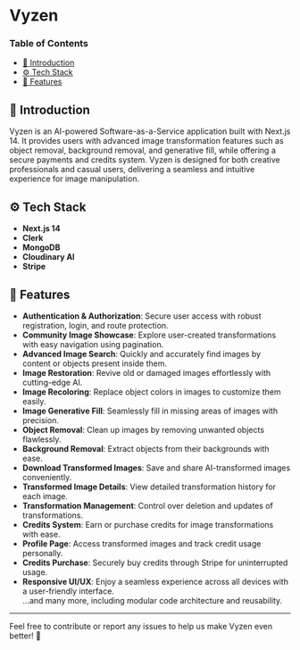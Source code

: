 # Vyzen  

### Table of Contents  
- [🤖 Introduction](#-introduction)  
- [⚙️ Tech Stack](#️-tech-stack)  
- [🔋 Features](#-features)  

## 🤖 Introduction  
Vyzen is an AI-powered Software-as-a-Service application built with Next.js 14. It provides users with advanced image transformation features such as object removal, background removal, and generative fill, while offering a secure payments and credits system. Vyzen is designed for both creative professionals and casual users, delivering a seamless and intuitive experience for image manipulation.  

## ⚙️ Tech Stack  
- **Next.js 14**  
- **Clerk**  
- **MongoDB**  
- **Cloudinary AI**  
- **Stripe**  

## 🔋 Features  
- **Authentication & Authorization**: Secure user access with robust registration, login, and route protection.  
- **Community Image Showcase**: Explore user-created transformations with easy navigation using pagination.  
- **Advanced Image Search**: Quickly and accurately find images by content or objects present inside them.  
- **Image Restoration**: Revive old or damaged images effortlessly with cutting-edge AI.  
- **Image Recoloring**: Replace object colors in images to customize them easily.  
- **Image Generative Fill**: Seamlessly fill in missing areas of images with precision.  
- **Object Removal**: Clean up images by removing unwanted objects flawlessly.  
- **Background Removal**: Extract objects from their backgrounds with ease.  
- **Download Transformed Images**: Save and share AI-transformed images conveniently.  
- **Transformed Image Details**: View detailed transformation history for each image.  
- **Transformation Management**: Control over deletion and updates of transformations.  
- **Credits System**: Earn or purchase credits for image transformations with ease.  
- **Profile Page**: Access transformed images and track credit usage personally.  
- **Credits Purchase**: Securely buy credits through Stripe for uninterrupted usage.  
- **Responsive UI/UX**: Enjoy a seamless experience across all devices with a user-friendly interface.  
  ...and many more, including modular code architecture and reusability.  

---

Feel free to contribute or report any issues to help us make Vyzen even better! 🚀
